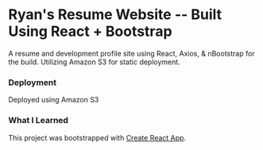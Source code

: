 # Ryan's Resume Website -- Built Using React + Bootstrap

A resume and development profile site using React, Axios, & nBootstrap for the build. Utilizing Amazon S3 for static deployment. 

### Deployment

Deployed using Amazon S3 

### What I Learned




This project was bootstrapped with [Create React App](https://github.com/facebook/create-react-app).